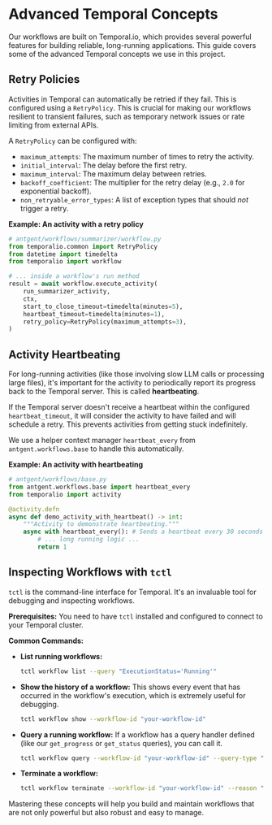 # Advanced Temporal Concepts

Our workflows are built on Temporal.io, which provides several powerful features for building reliable, long-running applications. This guide covers some of the advanced Temporal concepts we use in this project.

## Retry Policies

Activities in Temporal can automatically be retried if they fail. This is configured using a `RetryPolicy`. This is crucial for making our workflows resilient to transient failures, such as temporary network issues or rate limiting from external APIs.

A `RetryPolicy` can be configured with:
-   `maximum_attempts`: The maximum number of times to retry the activity.
-   `initial_interval`: The delay before the first retry.
-   `maximum_interval`: The maximum delay between retries.
-   `backoff_coefficient`: The multiplier for the retry delay (e.g., `2.0` for exponential backoff).
-   `non_retryable_error_types`: A list of exception types that should *not* trigger a retry.

**Example: An activity with a retry policy**
```python
# antgent/workflows/summarizer/workflow.py
from temporalio.common import RetryPolicy
from datetime import timedelta
from temporalio import workflow

# ... inside a workflow's run method
result = await workflow.execute_activity(
    run_summarizer_activity,
    ctx,
    start_to_close_timeout=timedelta(minutes=5),
    heartbeat_timeout=timedelta(minutes=1),
    retry_policy=RetryPolicy(maximum_attempts=3),
)
```

## Activity Heartbeating

For long-running activities (like those involving slow LLM calls or processing large files), it's important for the activity to periodically report its progress back to the Temporal server. This is called **heartbeating**.

If the Temporal server doesn't receive a heartbeat within the configured `heartbeat_timeout`, it will consider the activity to have failed and will schedule a retry. This prevents activities from getting stuck indefinitely.

We use a helper context manager `heartbeat_every` from `antgent.workflows.base` to handle this automatically.

**Example: An activity with heartbeating**
```python
# antgent/workflows/base.py
from antgent.workflows.base import heartbeat_every
from temporalio import activity

@activity.defn
async def demo_activity_with_heartbeat() -> int:
    """Activity to demonstrate heartbeating."""
    async with heartbeat_every(): # Sends a heartbeat every 30 seconds by default
        # ... long running logic ...
        return 1
```

## Inspecting Workflows with `tctl`

`tctl` is the command-line interface for Temporal. It's an invaluable tool for debugging and inspecting workflows.

**Prerequisites:** You need to have `tctl` installed and configured to connect to your Temporal cluster.

**Common Commands:**

-   **List running workflows:**
    ```bash
    tctl workflow list --query "ExecutionStatus='Running'"
    ```

-   **Show the history of a workflow:**
    This shows every event that has occurred in the workflow's execution, which is extremely useful for debugging.
    ```bash
    tctl workflow show --workflow-id "your-workflow-id"
    ```

-   **Query a running workflow:**
    If a workflow has a query handler defined (like our `get_progress` or `get_status` queries), you can call it.
    ```bash
    tctl workflow query --workflow-id "your-workflow-id" --query-type "get_progress"
    ```

-   **Terminate a workflow:**
    ```bash
    tctl workflow terminate --workflow-id "your-workflow-id" --reason "Debugging"
    ```

Mastering these concepts will help you build and maintain workflows that are not only powerful but also robust and easy to manage.
